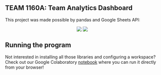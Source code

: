 ## TEAM 1160A: Team Analytics Dashboard

This project was made possible by pandas and Google Sheets API:
<div align="center" display = "flex" justify-content = "center">
  <img src="https://upload.wikimedia.org/wikipedia/commons/thumb/e/ed/Pandas_logo.svg/1200px-Pandas_logo.svg.png">
  <img src = "https://assets-global.website-files.com/58e32bace1998d6e3fee8d74/5dfbe3b11bd3f56d754fcfa5_The-Google-Sheets-logo.-compressor.png">
</div>

## Running the program

Not interested in installing all those libraries and configuring a workspace? Check out our Google Colaboratory [notebook](https://colab.research.google.com/drive/1IWFJB7sgHDXWiZHrEc5p08lfVaIz-cpS) where you can run it directly from your browser!
